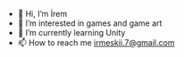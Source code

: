 - 👋 Hi, I’m İrem
- 👀 I’m interested in games and game art
- 🌱 I’m currently learning Unity
- 📫 How to reach me irmeskii.7@gmail.com

<!---
leabei/leabei is a ✨ special ✨ repository because its `README.md` (this file) appears on your GitHub profile.
You can click the Preview link to take a look at your changes.
--->
